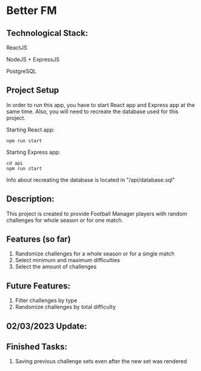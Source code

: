 # Better FM

## Technological Stack:

ReactJS

NodeJS + ExpressJS

PostgreSQL

## Project Setup

In order to run this app, you have to start React app and Express app at the same time. Also, you will need to recreate the database used for this project.

Starting React app:
```
npm run start
```

Starting Express app:
```
cd api
npm run start
```

Info about recreating the database is located in "/api/database.sql"

## Description:

This project is created to provide Football Manager players with random challenges for whole season or for one match.

## Features (so far)

1) Randomize challenges for a whole season or for a single match
2) Select minimum and maximum difficulties
3) Select the amount of challenges

## Future Features:

1) Filter challenges by type
2) Randomize challenges by total difficulty

## 02/03/2023 Update:

## Finished Tasks:

1) Saving previous challenge sets even after the new set was rendered